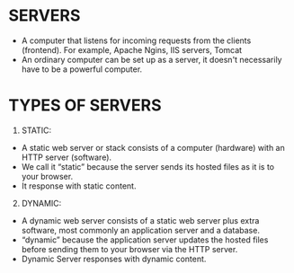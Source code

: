 # SERVERS

- A computer that listens for incoming requests from the clients (frontend). For example, Apache Ngins, IIS servers, Tomcat
- An ordinary computer can be set up as a server, it doesn't necessarily have to be a powerful computer.

# TYPES OF SERVERS

1. STATIC: 
- A static web server or stack consists of a computer (hardware) with an HTTP server (software).
- We call it “static” because the server sends its hosted files as it is to your browser.
- It response with static content.

2. DYNAMIC:
- A dynamic web server consists of a static web server plus extra software, most commonly an application server and a database.
- “dynamic” because the application server updates the hosted files before sending them to your browser via the HTTP server.
- Dynamic Server responses with dynamic content.